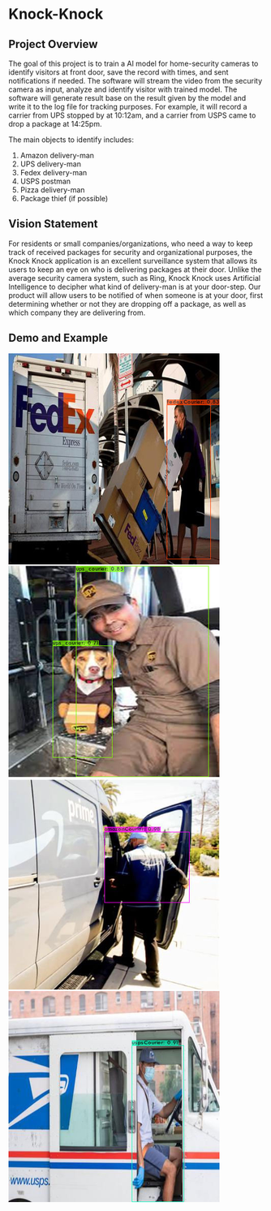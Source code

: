 # Knock-Knock

## Project Overview
The goal of this project is to train a AI model for home-security cameras to identify visitors at front door, save the record with times, and sent notifications if needed. The software will stream the video from the security camera as input, analyze and identify visitor with trained model. The software will generate result base on the result given by the model and write it to the log file for tracking purposes. For example, it will record a carrier from UPS stopped by at 10:12am, and a carrier from USPS came to drop a package at 14:25pm. 

The main objects to identify includes:
1. Amazon delivery-man
2. UPS delivery-man
3. Fedex delivery-man
4. USPS postman
5. Pizza delivery-man
6. Package thief (if possible)

## Vision Statement
For residents or small companies/organizations, who need a way to keep track of received packages for security and organizational purposes, the Knock Knock application is an excellent surveillance system that allows its users to keep an eye on who is delivering packages at their door. Unlike the average security camera system, such as Ring, Knock Knock uses Artificial Intelligence to decipher what kind of delivery-man is at your door-step. Our product will allow users to be notified of when someone is at your door, first determining whether or not they are dropping off a package, as well as which company they are delivering from.

## Demo and Example

![UML](https://github.com/3296Fall2020/projects-03-xufeng-harith-talia-brendan/blob/demo/results/predictions01.jpg?raw=true)
![UML](https://github.com/3296Fall2020/projects-03-xufeng-harith-talia-brendan/blob/demo/results/predictions02.jpg?raw=true)
![UML](https://github.com/3296Fall2020/projects-03-xufeng-harith-talia-brendan/blob/demo/results/predictions03.jpg?raw=true)
![UML](https://github.com/3296Fall2020/projects-03-xufeng-harith-talia-brendan/blob/demo/results/predictions04.jpg?raw=true)
